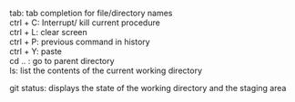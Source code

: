 tab: tab completion for file/directory names<br>
ctrl + C: Interrupt/ kill current procedure<br>
ctrl + L: clear screen<br>
ctrl + P: previous command in history<br>
ctrl + Y: paste<br>
cd .. : go to parent directory<br>
ls: list the contents of the current working directory


git status: displays the state of the working directory and the staging area
